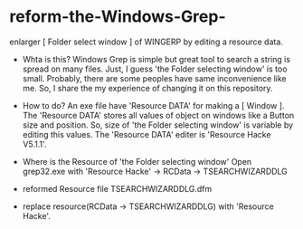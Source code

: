 # reform-the-Windows-Grep-
enlarger [ Folder select window ] of WINGERP by editing a resource data.

- Whta is this?
 Windows Grep is simple but great tool to search a string is spread on many files.
 Just, I guess 'the Folder selecting window' is too small.
 Probably, there are some peoples have same inconvenience like me.
 So, I share the my experience of changing it on this repository.

- How to do?
 An exe file have 'Resource DATA' for making a [ Window ].
 The 'Resource DATA' stores all values of object on windows like a Button size and position.
 So, size of 'the Folder selecting window' is variable by editing this values.
 The 'Resource DATA' editer is 'Resource Hacke V5.1.1'.

- Where is the Resource of 'the Folder selecting window'
 Open grep32.exe with 'Resource Hacke' -> RCData -> TSEARCHWIZARDDLG

- reformed Resource file
 TSEARCHWIZARDDLG.dfm
 * replace resource(RCData -> TSEARCHWIZARDDLG) with 'Resource Hacke'. 



 
